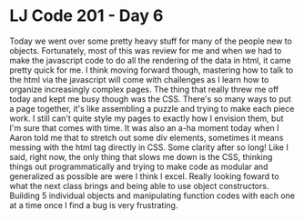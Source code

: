 # LJ Code 201 - Day 6

Today we went over some pretty heavy stuff for many of the people new to objects. Fortunately, most of this was review for me and when we had to make the javascript code to do all the rendering of the data in html, it came pretty quick for me. I think moving forward though, mastering how to talk to the html via the javascript will come with challenges as I learn how to organize increasingly complex pages. The thing that really threw me off today and kept me busy though was the CSS. There's so many ways to put a page together, it's like assembling a puzzle and trying to make each piece work. I still can't quite style my pages to exactly how I envision them, but I'm sure that comes with time. It was also an a-ha moment today when I Aaron told me that to stretch out some div elements, sometimes it means messing with the html tag directly in CSS. Some clarity after so long! Like I said, right now, the only thing that slows me down is the CSS, thinking things out programmatically and trying to make code as modular and generalized as possible are were I think I excel. Really looking foward to what the next class brings and being able to use object constructors. Building 5 individual objects and manipulating function codes with each one at a time once I find a bug is very frustrating.
